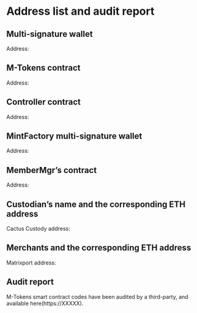 Address list and audit report
===

Multi-signature wallet
---
Address:

M-Tokens contract 
---
Address:

Controller contract
---
Address:

MintFactory multi-signature wallet
---
Address:

MemberMgr’s contract
---
Address:

Custodian’s name and the corresponding ETH address
---
Cactus Custody         address:

Merchants and the corresponding ETH address
---
Matrixport            address:

Audit report
---
M-Tokens smart contract codes have been audited by a third-party, and available here(https://XXXXX).

